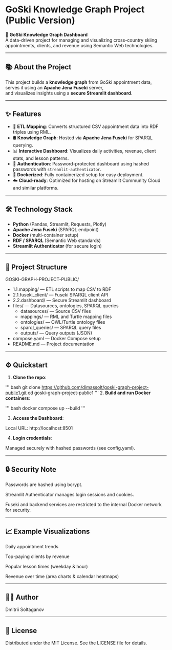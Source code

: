 # GoSki Knowledge Graph Project (Public Version)

🚀 **GoSki Knowledge Graph Dashboard**  
A data-driven project for managing and visualizing cross-country skiing appointments, clients, and revenue using Semantic Web technologies.

---

## 📚 About the Project

This project builds a **knowledge graph** from GoSki appointment data,  
serves it using an **Apache Jena Fuseki** server,  
and visualizes insights using a **secure Streamlit dashboard**.

---

## ✨ Features

- 🔗 **ETL Mapping**: Converts structured CSV appointment data into RDF triples using RML.
- 🛢 **Knowledge Graph**: Hosted via **Apache Jena Fuseki** for SPARQL querying.
- 📊 **Interactive Dashboard**: Visualizes daily activities, revenue, client stats, and lesson patterns.
- 🔐 **Authentication**: Password-protected dashboard using hashed passwords with `streamlit-authenticator`.
- 🐳 **Dockerized**: Fully containerized setup for easy deployment.
- ☁️ **Cloud-ready**: Optimized for hosting on Streamlit Community Cloud and similar platforms.

---

## 🛠 Technology Stack

- **Python** (Pandas, Streamlit, Requests, Plotly)
- **Apache Jena Fuseki** (SPARQL endpoint)
- **Docker** (multi-container setup)
- **RDF / SPARQL** (Semantic Web standards)
- **Streamlit Authenticator** (for secure login)

---

## 📂 Project Structure

GOSKI-GRAPH-PROJECT-PUBLIC/
- 1.1.mapping/ — ETL scripts to map CSV to RDF
- 2.1.fuseki_client/ — Fuseki SPARQL client API
- 2.2.dashboard/ — Secure Streamlit dashboard
- files/ — Datasources, ontologies, SPARQL queries
  - datasources/ — Source CSV files
  - mappings/ — RML and Turtle mapping files
  - ontologies/ — OWL/Turtle ontology files
  - sparql_queries/ — SPARQL query files
  - outputs/ — Query outputs (JSON)
- compose.yaml — Docker Compose setup
- README.md — Project documentation

---

## ⚙️ Quickstart

1. **Clone the repo**:

'''
bash
git clone https://github.com/dimassolt/goski-graph-project-public1.git
cd goski-graph-project-public1
'''
2. **Build and run Docker containers**:

'''
bash
docker compose up --build
'''

3. **Access the Dashboard**:

Local URL: http://localhost:8501

4. **Login credentials**:

Managed securely with hashed passwords (see config.yaml).

---

## 🔒 Security Note
Passwords are hashed using bcrypt.

Streamlit Authenticator manages login sessions and cookies.

Fuseki and backend services are restricted to the internal Docker network for security.

---

## 📈 Example Visualizations
Daily appointment trends

Top-paying clients by revenue

Popular lesson times (weekday & hour)

Revenue over time (area charts & calendar heatmaps)

---

## 🧑‍💻 Author
Dmitrii Soltaganov

---

## 📜 License
Distributed under the MIT License.
See the LICENSE file for details.
